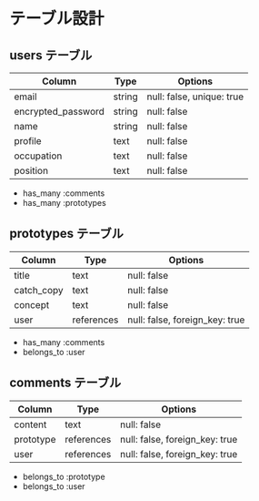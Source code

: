 # テーブル設計

## users テーブル

| Column             | Type   | Options     |
| ------------------ | ------ | ----------- |
| email              | string | null: false, unique: true |
| encrypted_password | string | null: false |
| name               | string | null: false |
| profile            | text   | null: false |
| occupation         | text   | null: false |
| position           | text   | null: false |

- has_many :comments
- has_many :prototypes


## prototypes テーブル

| Column        | Type       | Options                        |
| ------------- | ---------- | ------------------------------ |
| title         | text       | null: false                    |
| catch_copy    | text       | null: false                    |
| concept       | text       | null: false                    |
| user          | references | null: false, foreign_key: true |

- has_many :comments
- belongs_to :user


## comments テーブル

| Column    | Type       | Options                        |
| -------   | ---------- | ------------------------------ |
| content   | text       | null: false                    |
| prototype | references | null: false, foreign_key: true |
| user      | references | null: false, foreign_key: true |

- belongs_to :prototype
- belongs_to :user


